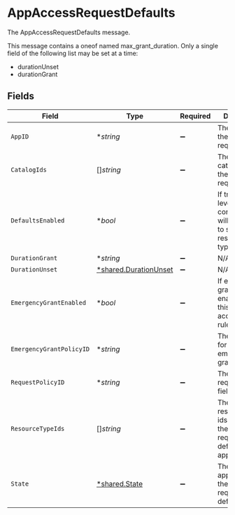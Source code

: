 # AppAccessRequestDefaults

The AppAccessRequestDefaults message.

This message contains a oneof named max_grant_duration. Only a single field of the following list may be set at a time:
  - durationUnset
  - durationGrant



## Fields

| Field                                                                                    | Type                                                                                     | Required                                                                                 | Description                                                                              |
| ---------------------------------------------------------------------------------------- | ---------------------------------------------------------------------------------------- | ---------------------------------------------------------------------------------------- | ---------------------------------------------------------------------------------------- |
| `AppID`                                                                                  | **string*                                                                                | :heavy_minus_sign:                                                                       | The app id for the app access request rule                                               |
| `CatalogIds`                                                                             | []*string*                                                                               | :heavy_minus_sign:                                                                       | The request catalog ids for the app access request rule.                                 |
| `DefaultsEnabled`                                                                        | **bool*                                                                                  | :heavy_minus_sign:                                                                       | If true the app level request configuration will be applied to specified resource types. |
| `DurationGrant`                                                                          | **string*                                                                                | :heavy_minus_sign:                                                                       | N/A                                                                                      |
| `DurationUnset`                                                                          | [*shared.DurationUnset](../../../pkg/models/shared/durationunset.md)                     | :heavy_minus_sign:                                                                       | N/A                                                                                      |
| `EmergencyGrantEnabled`                                                                  | **bool*                                                                                  | :heavy_minus_sign:                                                                       | If emergency grants are enabled for this app access request rule.                        |
| `EmergencyGrantPolicyID`                                                                 | **string*                                                                                | :heavy_minus_sign:                                                                       | The policy id for the emergency grant policy.                                            |
| `RequestPolicyID`                                                                        | **string*                                                                                | :heavy_minus_sign:                                                                       | The requestPolicyId field.                                                               |
| `ResourceTypeIds`                                                                        | []*string*                                                                               | :heavy_minus_sign:                                                                       | The app resource type ids for which the app access request defaults are applied.         |
| `State`                                                                                  | [*shared.State](../../../pkg/models/shared/state.md)                                     | :heavy_minus_sign:                                                                       | The last applied state of the app access request defaults.                               |